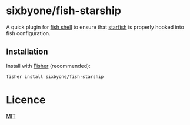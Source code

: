 # sixbyone/fish-starship

A quick plugin for [fish shell](https://fishshell.com) to ensure 
that [starfish](https://starship.rs) is properly hooked into 
fish configuration.

## Installation

Install with [Fisher](https://github.com/jorgebucaran/fisher) (recommended):

```fish
fisher install sixbyone/fish-starship
```
# Licence
[MIT](./LICENSE.MD)
